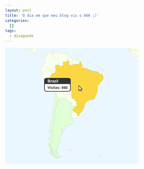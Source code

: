 ```yaml
--- 
layout: post
title: 'O dia em que meu blog viu o 666 ;)'
categories: 
  []
tags:
  - divagando
---
```



<div class="center">
<img src="/assets/images/2009/1/23/mergulhao-info-666.png" alt="666" />
</div>



